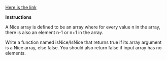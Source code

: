 [Here is the link](https://www.codewars.com/kata/nice-array/train/javascript)

**Instructions**

A Nice array is defined to be an array where for every value n in the array, there is also an element n-1 or n+1 in the array.

Write a function named isNice/IsNice that returns true if its array argument is a Nice array, else false. You should also return false if input array has no elements.